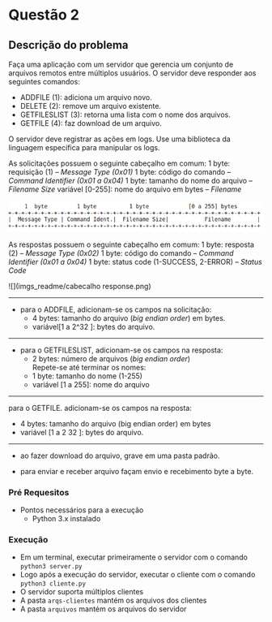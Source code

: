 # Questão 2

## Descrição do problema

 Faça uma aplicação com um servidor que gerencia um conjunto de arquivos remotos entre múltiplos usuários. O servidor deve responder aos seguintes comandos:

- ADDFILE (1): adiciona um arquivo novo.
- DELETE (2): remove um arquivo existente.
- GETFILESLIST (3): retorna uma lista com o nome dos arquivos.
- GETFILE (4): faz download de um arquivo.

O servidor deve registrar as ações em logs. Use uma biblioteca da linguagem específica para manipular os logs.

As solicitações possuem o seguinte cabeçalho em comum:
1 byte: requisição (1) – *Message Type (0x01)*
1 byte: código do comando – *Command Identifier (0x01 a 0x04)*
1 byte: tamanho do nome do arquivo – *Filename Size*
variável [0-255]: nome do arquivo em bytes – *Filename*

![](imgs_readme/cabecalho_request.png)

As respostas possuem o seguinte cabeçalho em comum:
1 byte: resposta (2) – *Message Type (0x02)*
1 byte: código do comando – *Command Identifier (0x01 a 0x04)*
1 byte: status code (1-SUCCESS, 2-ERROR) – *Status Code*

![](imgs_readme/cabecalho response.png)

----
- para o ADDFILE, adicionam-se os campos na solicitação:
  - 4 bytes: tamanho do arquivo (*big endian order*) em bytes.
  - variável[1 a 2^32 ]: bytes do arquivo.


----
- para o GETFILESLIST, adicionam-se os campos na resposta:
	- 2 bytes: número de arquivos (*big endian order*)	
	Repete-se até terminar os nomes:
	- 1 byte: tamanho do nome (1-255)
	- variável [1 a 255]: nome do arquivo
----
para o GETFILE. adicionam-se os campos na resposta:

- 4 bytes: tamanho do arquivo (big endian order) em bytes
- variável [1 a 2 32 ]: bytes do arquivo.

---

* ao fazer download do arquivo, grave em uma pasta padrão.

* para enviar e receber arquivo façam envio e recebimento byte a byte.



### Pré Requesitos

- Pontos necessários para a execução
  - Python 3.x instalado



### Execução

- Em um terminal, executar primeiramente o servidor com o comando `python3 server.py`
- Logo após a execução do servidor, executar o cliente com o comando `python3 cliente.py`
- O servidor suporta múltiplos clientes
- A pasta `arqs-clientes` mantém os arquivos dos clientes
- A pasta `arquivos` mantém os arquivos do servidor